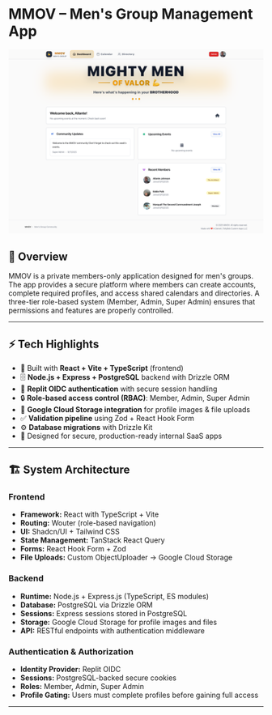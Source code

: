 # MMOV – Men's Group Management App

<p align="center">
  <img src="../images/screencapture-mmov-replit-app-2025-09-17-19_24_25.png" alt="MMOV App Screenshot" width="800">
</p>

## 📖 Overview
MMOV is a private members-only application designed for men's groups. The app provides a secure platform where members can create accounts, complete required profiles, and access shared calendars and directories. A three-tier role-based system (Member, Admin, Super Admin) ensures that permissions and features are properly controlled.

---

## ⚡ Tech Highlights
- 🚀 Built with **React + Vite + TypeScript** (frontend)  
- 🗄️ **Node.js + Express + PostgreSQL** backend with Drizzle ORM  
- 🔑 **Replit OIDC authentication** with secure session handling  
- 🔒 **Role-based access control (RBAC)**: Member, Admin, Super Admin  
- 📂 **Google Cloud Storage integration** for profile images & file uploads  
- ✅ **Validation pipeline** using Zod + React Hook Form  
- ⚙️ **Database migrations** with Drizzle Kit  
- 🎯 Designed for secure, production-ready internal SaaS apps  

---

## 🏗 System Architecture
### Frontend
- **Framework:** React with TypeScript + Vite
- **Routing:** Wouter (role-based navigation)
- **UI:** Shadcn/UI + Tailwind CSS
- **State Management:** TanStack React Query
- **Forms:** React Hook Form + Zod
- **File Uploads:** Custom ObjectUploader → Google Cloud Storage

### Backend
- **Runtime:** Node.js + Express.js (TypeScript, ES modules)
- **Database:** PostgreSQL via Drizzle ORM
- **Sessions:** Express sessions stored in PostgreSQL
- **Storage:** Google Cloud Storage for profile images and files
- **API:** RESTful endpoints with authentication middleware

### Authentication & Authorization
- **Identity Provider:** Replit OIDC
- **Sessions:** PostgreSQL-backed secure cookies
- **Roles:** Member, Admin, Super Admin
- **Profile Gating:** Users must complete profiles before gaining full access

---

